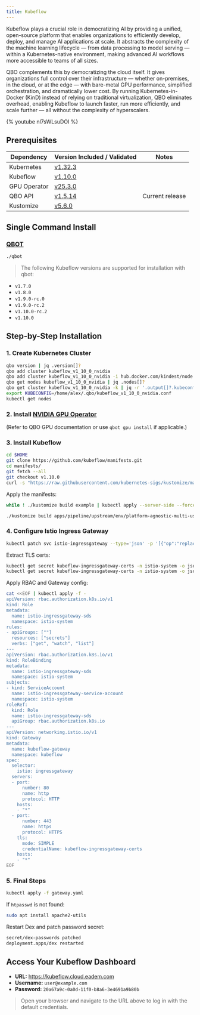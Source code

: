 ```yaml
---
title: Kubeflow
---
```


<!-- <img src="/demos/images/kubeflow.svg" width="100"> -->

Kubeflow plays a crucial role in democratizing AI by providing a unified, open-source platform that enables organizations to efficiently develop, deploy, and manage AI applications at scale. It abstracts the complexity of the machine learning lifecycle — from data processing to model serving — within a Kubernetes-native environment, making advanced AI workflows more accessible to teams of all sizes.

QBO complements this by democratizing the cloud itself. It gives organizations full control over their infrastructure — whether on-premises, in the cloud, or at the edge — with bare-metal GPU performance, simplified orchestration, and dramatically lower cost. By running Kubernetes-in-Docker (KinD) instead of relying on traditional virtualization, QBO eliminates overhead, enabling Kubeflow to launch faster, run more efficiently, and scale further — all without the complexity of hyperscalers.

{% youtube nl7sWLsuDOI %}

## Prerequisites

| Dependency   | Version Included / Validated                                                 | Notes           |
| ------------ | ---------------------------------------------------------------------------- | --------------- |
| Kubernetes   | [v1.32.3](https://github.com/kubernetes/kubernetes/tree/v1.32.3)             |                 |
| Kubeflow     | [v1.10.0](https://www.kubeflow.org/docs/releases/kubeflow-1.10/)             |                 |
| GPU Operator | [v25.3.0](https://github.com/NVIDIA/gpu-operator/tree/v25.3.0)               |                 |
| QBO API      | [v1.5.14](http://docs.qbo.io/news/2025/05/08/api-1-5-14-released/)           | Current release |
| Kustomize    | [v5.6.0](https://github.com/kubernetes-sigs/kustomize/tree/kustomize/v5.6.0) |                 |

## Single Command Install

### [QBOT](qbot)

```bash
./qbot 
```

> The following Kubeflow versions are supported for installation with qbot:

- `v1.7.0`
- `v1.8.0`
- `v1.9.0-rc.0`
- `v1.9.0-rc.2`
- `v1.10.0-rc.2`
- `v1.10.0`

## Step-by-Step Installation    

### 1. Create Kubernetes Cluster

```bash
qbo version | jq .version[]?
qbo add cluster kubeflow_v1_10_0_nvidia 
qbo add cluster kubeflow_v1_10_0_nvidia -i hub.docker.com/kindest/node:v1.32.3 | jq
qbo get nodes kubeflow_v1_10_0_nvidia | jq .nodes[]?
qbo get cluster kubeflow_v1_10_0_nvidia -k | jq -r '.output[]?.kubeconfig | select( . != null)' > /home/alex/.qbo/kubeflow_v1_10_0_nvidia.conf
export KUBECONFIG=/home/alex/.qbo/kubeflow_v1_10_0_nvidia.conf
kubectl get nodes
```

### 2. Install [NVIDIA GPU Operator](nvidia)

(Refer to QBO GPU documentation or use `qbot gpu install` if applicable.)

### 3. Install Kubeflow

```bash
cd $HOME
git clone https://github.com/kubeflow/manifests.git
cd manifests/
git fetch --all
git checkout v1.10.0
curl -s "https://raw.githubusercontent.com/kubernetes-sigs/kustomize/master/hack/install_kustomize.sh"  | bash
```

Apply the manifests:

```bash
while ! ./kustomize build example | kubectl apply --server-side --force-conflicts -f -; do echo "Retrying to apply resources"; sleep 20; done

./kustomize build apps/pipeline/upstream/env/platform-agnostic-multi-user | kubectl apply -f -
```

### 4. Configure Istio Ingress Gateway

```bash
kubectl patch svc istio-ingressgateway --type='json' -p '[{"op":"replace","path":"/spec/type","value":"LoadBalancer"}]' -n istio-system
```

Extract TLS certs:

```bash
kubectl get secret kubeflow-ingressgateway-certs -n istio-system -o jsonpath="{.data.tls\.crt}" | base64 -d
kubectl get secret kubeflow-ingressgateway-certs -n istio-system -o jsonpath="{.data.tls\.key}" | base64 -d
```

Apply RBAC and Gateway config:

```bash
cat <<EOF | kubectl apply -f -
apiVersion: rbac.authorization.k8s.io/v1
kind: Role
metadata:
  name: istio-ingressgateway-sds
  namespace: istio-system
rules:
- apiGroups: [""]
  resources: ["secrets"]
  verbs: ["get", "watch", "list"]
---
apiVersion: rbac.authorization.k8s.io/v1
kind: RoleBinding
metadata:
  name: istio-ingressgateway-sds
  namespace: istio-system
subjects:
- kind: ServiceAccount
  name: istio-ingressgateway-service-account
  namespace: istio-system
roleRef:
  kind: Role
  name: istio-ingressgateway-sds
  apiGroup: rbac.authorization.k8s.io
---
apiVersion: networking.istio.io/v1
kind: Gateway
metadata:
  name: kubeflow-gateway
  namespace: kubeflow
spec:
  selector:
    istio: ingressgateway
  servers:
  - port:
      number: 80
      name: http
      protocol: HTTP
    hosts:
    - "*"
  - port:
      number: 443
      name: https
      protocol: HTTPS
    tls:
      mode: SIMPLE
      credentialName: kubeflow-ingressgateway-certs
    hosts:
    - "*"
EOF
```

### 5. Final Steps

```bash
kubectl apply -f gateway.yaml
```

If `htpasswd` is not found:

```bash
sudo apt install apache2-utils
```

Restart Dex and patch password secret:

```bash
secret/dex-passwords patched
deployment.apps/dex restarted
```

## Access Your Kubeflow Dashboard

- **URL:** https://kubeflow.cloud.eadem.com  
- **Username:** `user@example.com`  
- **Password:** `20a67a9c-0a0d-11f0-b8a6-3e4691a9b80b`

> Open your browser and navigate to the URL above to log in with the default credentials.